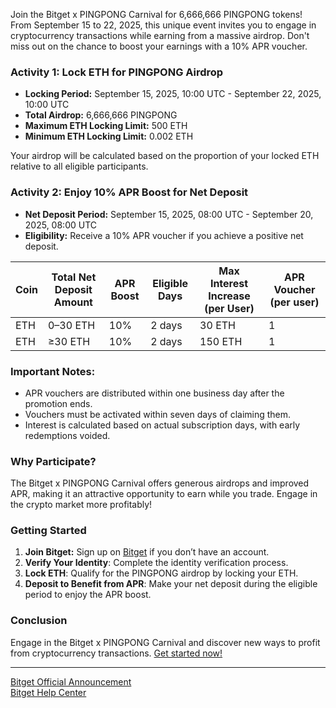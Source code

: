 Join the Bitget x PINGPONG Carnival for 6,666,666 PINGPONG tokens! From September 15 to 22, 2025, this unique event invites you to engage in cryptocurrency transactions while earning from a massive airdrop. Don't miss out on the chance to boost your earnings with a 10% APR voucher.

### Activity 1: Lock ETH for PINGPONG Airdrop
- **Locking Period:** September 15, 2025, 10:00 UTC - September 22, 2025, 10:00 UTC
- **Total Airdrop:** 6,666,666 PINGPONG
- **Maximum ETH Locking Limit:** 500 ETH
- **Minimum ETH Locking Limit:** 0.002 ETH

Your airdrop will be calculated based on the proportion of your locked ETH relative to all eligible participants.

### Activity 2: Enjoy 10% APR Boost for Net Deposit
- **Net Deposit Period:** September 15, 2025, 08:00 UTC - September 20, 2025, 08:00 UTC
- **Eligibility:** Receive a 10% APR voucher if you achieve a positive net deposit.

| Coin | Total Net Deposit Amount | APR Boost | Eligible Days | Max Interest Increase (per User) | APR Voucher (per user) |
| --- | --- | --- | --- | --- | --- |
| ETH | 0–30 ETH | 10% | 2 days | 30 ETH | 1 |
| ETH | ≥30 ETH | 10% | 2 days | 150 ETH | 1 |

### Important Notes:
- APR vouchers are distributed within one business day after the promotion ends.
- Vouchers must be activated within seven days of claiming them.
- Interest is calculated based on actual subscription days, with early redemptions voided.

### Why Participate?
The Bitget x PINGPONG Carnival offers generous airdrops and improved APR, making it an attractive opportunity to earn while you trade. Engage in the crypto market more profitably!

### Getting Started
1. **Join Bitget:** Sign up on [Bitget](https://www.bitget.com/en/register) if you don’t have an account.
2. **Verify Your Identity**: Complete the identity verification process.
3. **Lock ETH**: Qualify for the PINGPONG airdrop by locking your ETH.
4. **Deposit to Benefit from APR**: Make your net deposit during the eligible period to enjoy the APR boost.

### Conclusion
Engage in the Bitget x PINGPONG Carnival and discover new ways to profit from cryptocurrency transactions. [Get started now!](https://chain-base.xyz/join-the-bitget-x-pingpong-carnival-for-6666666-pingpong)

---

[Bitget Official Announcement](https://www.bitget.com/events/poolx)  
[Bitget Help Center](https://www.bitget.com/support)